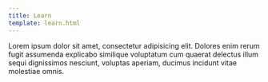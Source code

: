 ```yaml
---
title: Learn
template: learn.html
---
```

Lorem ipsum dolor sit amet, consectetur adipisicing elit. Dolores enim rerum fugit assumenda explicabo similique voluptatum cum quaerat delectus illum sequi dignissimos nesciunt, voluptas aperiam, ducimus incidunt vitae molestiae omnis.
